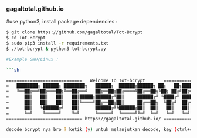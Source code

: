 ### gagaltotal.github.io ####

#use python3, install package dependencies :

```sh
$ git clone https://github.com/gagaltotal/Tot-Bcrypt
$ cd Tot-Bcrypt
$ sudo pip3 install -r requirements.txt
$ ./tot-bcrypt & python3 tot-bcrypt.py

#Example GNU/Linux :

```sh

=============================   Welcome To Tot-bcrypt       ===========================
=   ████████╗ ██████╗ ████████╗   ██████╗  ██████╗██████╗ ██╗   ██╗██████╗ ████████╗  =
=   ╚══██╔══╝██╔═══██╗╚══██╔══╝   ██╔══██╗██╔════╝██╔══██╗╚██╗ ██╔╝██╔══██╗╚══██╔══╝  =
=      ██║   ██║   ██║   ██║█████╗██████╔╝██║     ██████╔╝ ╚████╔╝ ██████╔╝   ██║     =
=      ██║   ██║   ██║   ██║╚════╝██╔══██╗██║     ██╔══██╗  ╚██╔╝  ██╔═══╝    ██║     =
=      ██║   ╚██████╔╝   ██║      ██████╔╝╚██████╗██║  ██║   ██║   ██║        ██║     =
=      ╚═╝    ╚═════╝    ╚═╝      ╚═════╝  ╚═════╝╚═╝  ╚═╝   ╚═╝   ╚═╝        ╚═╝     =
============================= https://gagaltotal.github.io/ ===========================

decode bcrypt nya bro ? ketik (y) untuk melanjutkan decode, key (ctrl+c) tidak melanjutkan decode :  
```
